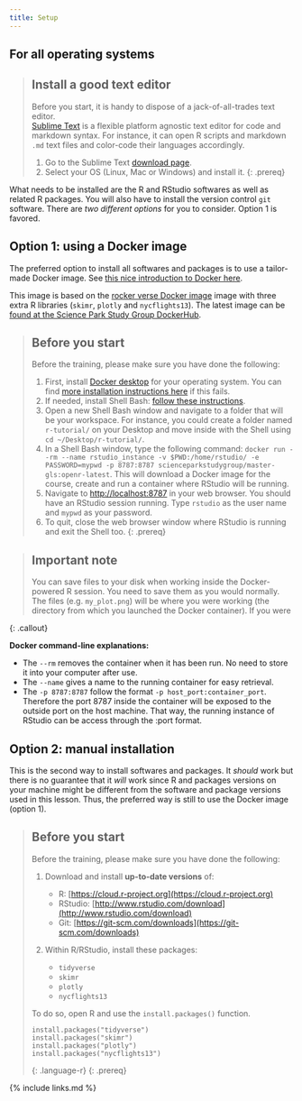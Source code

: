 ```yaml
---
title: Setup
---
```


## For all operating systems

> ## Install a good text editor
> Before you start, it is handy to dispose of a jack-of-all-trades text editor.  
> [Sublime Text](https://www.sublimetext.com/) is a flexible platform agnostic text editor for code and markdown syntax. For instance, it can open R scripts and markdown `.md` text files and color-code their languages accordingly. 
> 1. Go to the Sublime Text [download page](https://www.sublimetext.com/3).
> 2. Select your OS (Linux, Mac or Windows) and install it.
{: .prereq}

What needs to be installed are the R and RStudio softwares as well as related R packages. You will also have to install the version control `git` software. There are _two different options_ for you to consider. Option 1 is favored.  

## Option 1: using a Docker image

The preferred option to install all softwares and packages is to use a tailor-made Docker image. See [this nice introduction to Docker here](https://aws.amazon.com/docker/).   

This image is based on the [rocker verse Docker image](https://hub.docker.com/r/rocker/verse) image with three extra R libraries (`skimr`, `plotly` and `nycflights13`). The latest image can be [found at the Science Park Study Group DockerHub](https://hub.docker.com/repository/docker/scienceparkstudygroup/master-gls).


> ## Before you start
>
> Before the training, please make sure you have done the following: 
>
> 1. First, install [Docker desktop](https://www.docker.com/products/docker-desktop) for your operating system. You can find [more installation instructions here](https://carpentries-incubator.github.io/docker-introduction/setup.html) if this fails. 
> 2. If needed, install Shell Bash: [follow these instructions](http://swcarpentry.github.io/shell-novice/setup.html).
> 3. Open a new Shell Bash window and navigate to a folder that will be your workspace. For instance, you could create a folder named `r-tutorial/` on your Desktop and move inside with the Shell using `cd ~/Desktop/r-tutorial/`. 
> 4. In a Shell Bash window, type the following command: `docker run --rm --name rstudio_instance -v $PWD:/home/rstudio/ -e PASSWORD=mypwd -p 8787:8787 scienceparkstudygroup/master-gls:openr-latest`. This will download a Docker image for the course, create and run a container where RStudio will be running.   
> 4. Navigate to [http://localhost:8787](http://localhost:8787) in your web browser. You should have an RStudio session running. Type `rstudio` as the user name and `mypwd` as your password. 
> 5. To quit, close the web browser window where RStudio is running and exit the Shell too. 
{: .prereq}



> ## Important note
>
> You can save files to your disk when working inside the Docker-powered R session. You need to save them as you would normally. The files (e.g. `my_plot.png`) will be where you were working (the directory from which you launched the Docker container). If you were 
>
{: .callout}


__Docker command-line explanations:__  
- The `--rm` removes the container when it has been run. No need to store it into your computer after use.      
- The `--name` gives a name to the running container for easy retrieval.  
- The `-p 8787:8787` follow the format `-p host_port:container_port`. Therefore the port 8787 inside the container will be exposed to the outside port on the host machine. That way, the running instance of RStudio can be access through the <IP address>:port format.

## Option 2: manual installation
This is the second way to install softwares and packages. It _should_ work but there is no guarantee that it _will_ work since R and packages versions on your machine might be different from the software and package versions used in this lesson. Thus, the preferred way is still to use the Docker image (option 1).  

> ## Before you start
>
> Before the training, please make sure you have done the following: 
>
> 1. Download and install **up-to-date versions** of:
>    - R: [https://cloud.r-project.org](https://cloud.r-project.org)
>    - RStudio: [http://www.rstudio.com/download](http://www.rstudio.com/download) 
>    - Git: [https://git-scm.com/downloads](https://git-scm.com/downloads) 
>
> 2. Within R/RStudio, install these packages:
>    - `tidyverse`
>    - `skimr`
>    - `plotly`
>    - `nycflights13`
>
> To do so, open R and use the `install.packages()` function. 
>
> ~~~
> install.packages("tidyverse")
> install.packages("skimr")
> install.packages("plotly")
> install.packages("nycflights13")
> ~~~
> {: .language-r}
{: .prereq}


{% include links.md %}
